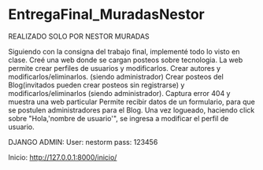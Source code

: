 # EntregaFinal_MuradasNestor

REALIZADO SOLO POR NESTOR MURADAS



Siguiendo con la consigna del trabajo final, implementé todo lo visto en clase.
Creé una web donde se cargan posteos sobre tecnologia.
La web permite crear perfiles de usuarios y modificarlos.
Crear autores y modificarlos/eliminarlos. (siendo administrador)
Crear posteos del Blog(invitados pueden crear posteos sin registrarse) y modificarlos/eliminarlos (siendo administrador).
Captura error 404 y muestra una web particular
Permite recibir datos de un formulario, para que se postulen administradores para el Blog.
Una vez logueado, haciendo click sobre "Hola,'nombre de usuario'", se ingresa a modificar el perfil de usuario.

DJANGO ADMIN:
User: nestorm
pass: 123456

Inicio:
http://127.0.0.1:8000/inicio/



